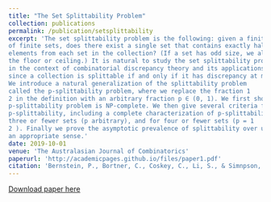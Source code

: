 ```yaml
---
title: "The Set Splittability Problem"
collection: publications
permalink: /publication/setsplittability
excerpt: 'The set splittability problem is the following: given a finite collection
of finite sets, does there exist a single set that contains exactly half the
elements from each set in the collection? (If a set has odd size, we allow
the floor or ceiling.) It is natural to study the set splittability problem
in the context of combinatorial discrepancy theory and its applications,
since a collection is splittable if and only if it has discrepancy at most 1.
We introduce a natural generalization of the splittability problem
called the p-splittability problem, where we replace the fraction 1
2 in the definition with an arbitrary fraction p ∈ (0, 1). We first show that the
p-splittability problem is NP-complete. We then give several criteria for
p-splittability, including a complete characterization of p-splittability for
three or fewer sets (p arbitrary), and for four or fewer sets (p = 1
2 ). Finally we prove the asymptotic prevalence of splittability over unsplittability in
an appropriate sense.'
date: 2019-10-01
venue: 'The Australasian Journal of Combinatorics'
paperurl: 'http://academicpages.github.io/files/paper1.pdf'
citation: 'Bernstein, P., Bortner, C., Coskey, C., Li, S., & Simnpson, C. (2019). &quot;The Set Splittability Problem&quot; <i>The Australasian Journal of Combinatorics 1</i>. 85(190-209).'
---
```


[Download paper here](http://academicpages.github.io/files/paper1.pdf)

